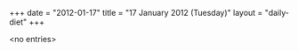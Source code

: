 +++
date = "2012-01-17"
title = "17 January 2012 (Tuesday)"
layout = "daily-diet"
+++

\<no entries\>